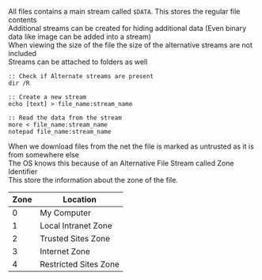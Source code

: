 All files contains a main stream called `$DATA`. This stores the regular file contents  
Additional streams can be created for hiding additional data (Even binary data like image can be added into a stream)  
When viewing the size of the file the size of the alternative streams are not included  
Streams can be attached to folders as well

````batch
:: Check if Alternate streams are present
dir /R

:: Create a new stream
echo [text] > file_name:stream_name

:: Read the data from the stream
more < file_name:stream_name
notepad file_name:stream_name
````

When we download files from the net the file is marked as untrusted as it is from somewhere else  
The OS knows this because of an Alternative File Stream called Zone Identifier  
This store the information about the zone of the file.

|Zone|Location|
|----|--------|
|0|My Computer|
|1|Local Intranet Zone|
|2|Trusted Sites Zone|
|3|Internet Zone|
|4|Restricted Sites Zone|
